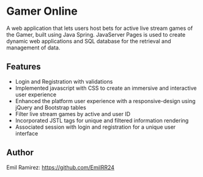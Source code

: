 # Gamer Online
A web application that lets users host bets for active live stream games of the Gamer, built using Java Spring. JavaServer Pages is used to create dynamic web applications and SQL database for the retrieval and management of data.
## Features
- Login and Registration with validations
- Implemented javascript with CSS to create an immersive and interactive user experience 
- Enhanced the platform user experience with a responsive-design using jQuery and Bootstrap tables
- Filter live stream games by active and user ID
- Incorporated JSTL tags for unique and filtered information rendering
- Associated session with login and registration for a unique user interface
## Author
Emil Ramirez: https://github.com/EmilRR24
